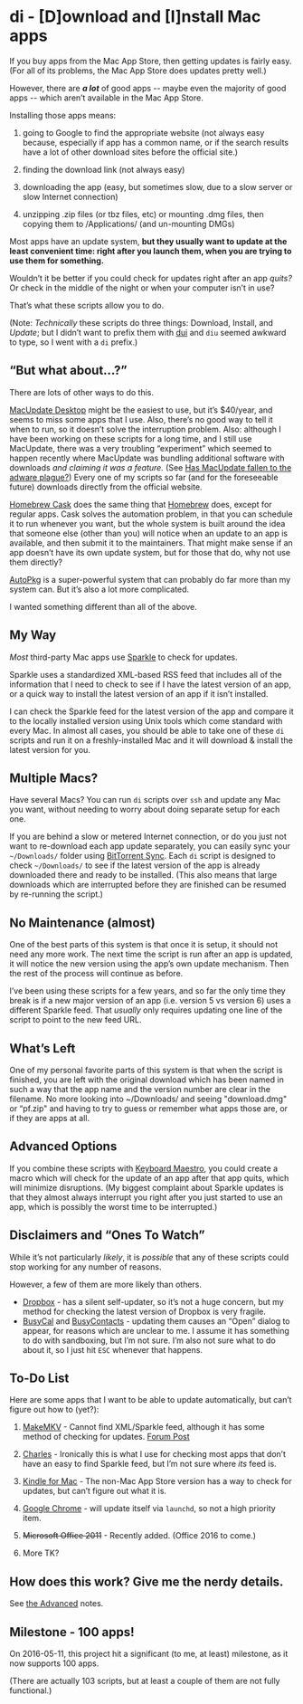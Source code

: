 # di - [D]ownload and [I]nstall Mac apps

If you buy apps from the Mac App Store, then getting updates is fairly easy. (For all of its problems, the Mac App Store does updates pretty well.)

However, there are ***a lot*** of good apps -- maybe even the majority of good apps -- which aren’t available in the Mac App Store. 

Installing those apps means:

1.	going to Google to find the appropriate website (not always easy because, especially if app has a common name, or if the search results have a lot of other download sites before the official site.)

2.	finding the download link (not always easy)

3.	downloading the app (easy, but sometimes slow, due to a slow server or slow Internet connection)

4.	unzipping .zip files (or tbz files, etc) or mounting .dmg files, then copying them to /Applications/ (and un-mounting DMGs)

Most apps have an update system, **but they usually want to update at the least convenient time: right after you launch them, when you are trying to use them for something.**

Wouldn’t it be better if you could check for updates right after an app _quits?_ Or check in the middle of the night or when your computer isn’t in use?

That’s what these scripts allow you to do.

(Note: _Technically_ these scripts do three things: Download, Install, and _Update_; but I didn’t want to prefix them with [dui](https://en.wikipedia.org/wiki/Driving_under_the_influence) and `diu` seemed awkward to type, so I went with a `di` prefix.)

## “But what about…?”

There are lots of other ways to do this.

[MacUpdate Desktop](http://www.macupdate.com/desktop) might be the easiest to use, but it’s $40/year, and seems to miss some apps that I use. Also, there’s no good way to tell it when to run, so it doesn’t solve the interruption problem. Also: although I have been working on these scripts for a long time, and I still use MacUpdate, there was a very troubling “experiment” which seemed to happen recently where MacUpdate was bundling additional software with downloads *and claiming it was a feature.* (See [Has MacUpdate fallen to the adware plague?](https://blog.malwarebytes.org/news/2015/11/has-macupdate-fallen-to-the-adware-plague/)) Every one of my scripts so far (and for the foreseeable future) downloads directly from the official website.

[Homebrew Cask](http://caskroom.io/) does the same thing that [Homebrew](http://mxcl.github.com/homebrew/) does, except for regular apps. Cask solves the automation problem, in that you can schedule it to run whenever you want, but the whole system is built around the idea that someone else (other than you) will notice when an update to an app is available, and then submit it to the maintainers. That might make sense if an app doesn’t have its own update system, but for those that do, why not use them directly?

[AutoPkg](https://github.com/autopkg/autopkg) is a super-powerful system that can probably do far more than my system can. But it’s also a lot more complicated.

I wanted something different than all of the above.

## My Way

_Most_ third-party Mac apps use [Sparkle](http://sparkle-project.org/) to check for updates. 

Sparkle uses a standardized XML-based RSS feed that includes all of the information that I need to check to see if I have the latest version of an app, or a quick way to install the latest version of an app if it isn’t installed.

I can check the Sparkle feed for the latest version of the app and compare it to the locally installed version using Unix tools which come standard with every Mac. In almost all cases, you should be able to take one of these `di` scripts and run it on a freshly-installed Mac and it will download & install the latest version for you.

## Multiple Macs?

Have several Macs? You can run `di` scripts over `ssh` and update any Mac you want, without needing to worry about doing separate setup for each one.

If you are behind a slow or metered Internet connection, or do you just not want to re-download each app update separately, you can easily sync your `~/Downloads/` folder using [BitTorrent Sync](http://www.bittorrent.com/sync/). Each `di` script is designed to check `~/Downloads/` to see if the latest version of the app is already downloaded there and ready to be installed. (This also means that large downloads which are interrupted before they are finished can be resumed by re-running the script.)

## No Maintenance  (almost)

One of the best parts of this system is that once it is setup, it should not need any more work. The next time the script is run after an app is updated, it will notice the new version using the app’s own update mechanism. Then the rest of the process will continue as before. 

I’ve been using these scripts for a few years, and so far the only time they break is if a new major version of an app (i.e. version 5 vs version 6) uses a different Sparkle feed. That *usually* only requires updating one line of the script to point to the new feed URL.

## What’s Left

One of my personal favorite parts of this system is that when the script is finished, you are left with the original download which has been named in such a way that the app name and the version number are clear in the filename. No more looking into ~/Downloads/ and seeing "download.dmg" or “pf.zip" and having to try to guess or remember what apps those are, or if they are apps at all.

## Advanced Options

If you combine these scripts with [Keyboard Maestro](http://www.keyboardmaestro.com/main/), you could create a macro which will check for the update of an app after that app quits, which will minimize disruptions. (My biggest complaint about Sparkle updates is that they almost always interrupt you right after you just started to use an app, which is possibly the worst time to be interrupted.)

## Disclaimers and “Ones To Watch”

While it’s not particularly _likely_, it is _possible_ that any of these scripts could stop working for any number of reasons. 

However, a few of them are more likely than others.

* [Dropbox](https://www.dropbox.com/) - has a silent self-updater, so it’s not a huge concern, but my method for checking the latest version of Dropbox is very fragile.
* [BusyCal](http://www.busymac.com/busycal/) and [BusyContacts](http://www.busymac.com/busycontacts/) - updating them causes an “Open” dialog to appear, for reasons which are unclear to me. I assume it has something to do with sandboxing, but I’m not sure. I’m also not sure what to do about it, so I just hit `ESC` whenever that happens.


## To-Do List

Here are some apps that I want to be able to update automatically, but can’t figure out how to (yet?):

1. [MakeMKV](http://www.makemkv.com) - Cannot find XML/Sparkle feed, although it has some method of checking for updates. [Forum Post](http://www.makemkv.com/forum2/viewtopic.php?f=4&t=9955&sid=d6856f9d8122781dd1bf1e629908f49b)

2. [Charles](https://www.charlesproxy.com/) - Ironically this is what I use for checking most apps that don’t have an easy to find Sparkle feed, but I’m not sure where _its_ feed is.

3. [Kindle for Mac](http://www.amazon.com/kindlemacdownload) - The non-Mac App Store version has a way to check for updates, but can’t figure out what it is.

4. [Google Chrome](https://dl-ssl.google.com/chrome/mac/stable/CHFA/googlechrome.dmg) - will update itself via `launchd`, so not a high priority item.

5. <del>Microsoft Office 2011</del> - Recently added. (Office 2016 to come.)

6. More TK?


## How does this work? Give me the nerdy details.

See [the Advanced](https://github.com/tjluoma/di/blob/master/Advanced.md) notes.


## Milestone - 100 apps!

On 2016-05-11, this project hit a significant (to me, at least) milestone, as it now supports 100 apps.

(There are actually 103 scripts, but at least a couple of them are not fully functional.)


